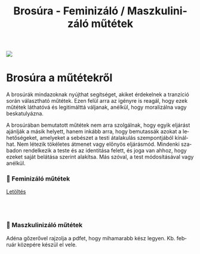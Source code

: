 ﻿---
title: "Brosúra - Feminizáló / Maszkulinizáló műtétek"
description: "Brosúra a transz emberek műtéti lehetőségeiről"
lang: hu
---

<div class="header-image"><img src="assets/images/undraw_ideation.svg" /></div>

# Brosúra a műtétekről

A brosúrák mindazoknak nyújthat segítséget, akiket érdekelnek a tranzíció során választható műtétek. Ezen felül arra az igényre is reagál, hogy ezek műtétek láthatóvá és legitimálttá váljanak, anélkül, hogy moralizálna vagy beskatulyázna.

A brosúrában bemutatott műtétek nem arra szolgálnak, hogy egyik eljárást ajánlják a másik helyett, hanem inkább arra, hogy bemutassák azokat a lehetőségeket, amelyeket a sebészet a testi átalakulás szempontjából kínálhat. Nem létezik tökéletes átmenet vagy előnyös eljárásmód. Mindenki szabadon rendelkezik a teste és az identitása felett, és joga van ahhoz, hogy ezeket saját belátása szerint alakítsa. Más szóval, a test módosításával vagy anélkül.


### 👸 Feminizáló műtétek
<a class="center-button" target="_blank" href="https://public.genderutikalauz.hu/feminizalo-mutetek.pdf">Letöltés</a>

<br />
<br />

### 👨 Maszkulinizáló műtétek
Adéna gőzerővel rajzolja a pdfet, hogy mihamarabb kész legyen. Kb. február közepére készül el vele.

